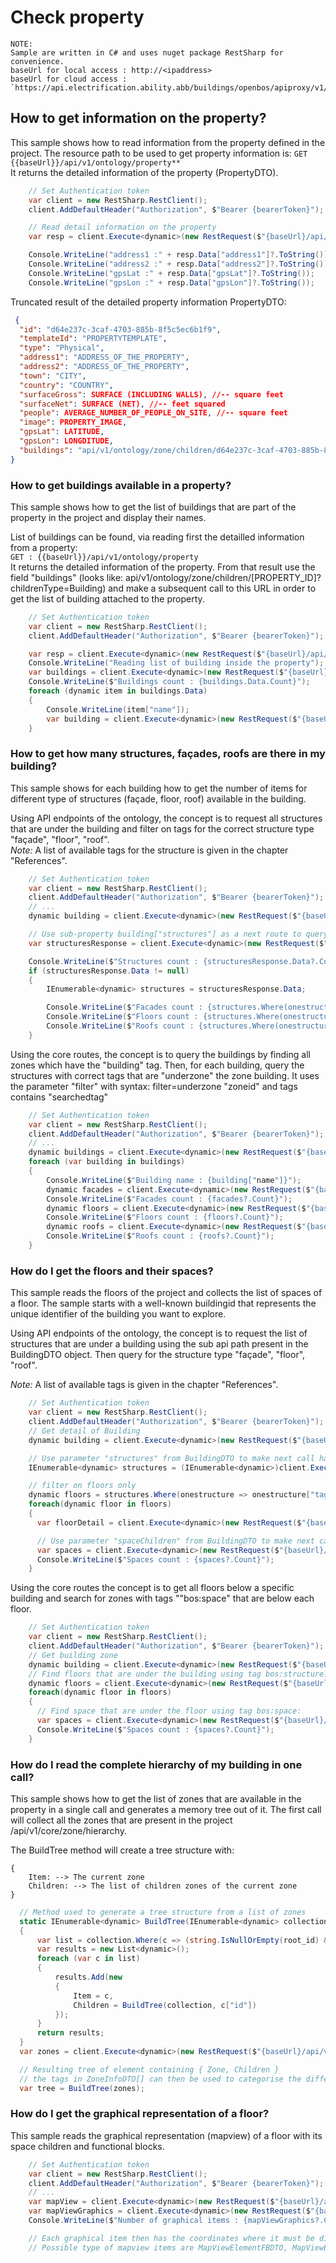 # Check property

```
NOTE:
Sample are written in C# and uses nuget package RestSharp for convenience.
baseUrl for local access : http://<ipaddress>
baseUrl for cloud access : `https://api.electrification.ability.abb/buildings/openbos/apiproxy/v1/gateway/<edgeid>`
```

## How to get information on the property?

This sample shows how to read information from the property defined in the project.
The resource path to be used to get property information is:
`GET {{baseUrl}}/api/v1/ontology/property**` <br/>
It returns the detailed information of the property (PropertyDTO).

```csharp
    // Set Authentication token
    var client = new RestSharp.RestClient();
    client.AddDefaultHeader("Authorization", $"Bearer {bearerToken}");

    // Read detail information on the property
    var resp = client.Execute<dynamic>(new RestRequest($"{baseUrl}/api/v1/ontology/property")); // Result object is PropertyDTO

    Console.WriteLine("address1 :" + resp.Data["address1"]?.ToString());
    Console.WriteLine("address2 :" + resp.Data["address2"]?.ToString());
    Console.WriteLine("gpsLat :" + resp.Data["gpsLat"]?.ToString());
    Console.WriteLine("gpsLon :" + resp.Data["gpsLon"]?.ToString());

```

Truncated result of the detailed property information PropertyDTO:
```json
 {
  "id": "d64e237c-3caf-4703-885b-8f5c5ec6b1f9",
  "templateId": "PROPERTYTEMPLATE",
  "type": "Physical",
  "address1": "ADDRESS_OF_THE_PROPERTY",
  "address2": "ADDRESS_OF_THE_PROPERTY",
  "town": "CITY",
  "country": "COUNTRY",
  "surfaceGross": SURFACE (INCLUDING WALLS), //-- square feet 
  "surfaceNet": SURFACE (NET), //-- feet squared
  "people": AVERAGE_NUMBER_OF_PEOPLE_ON_SITE, //-- square feet 
  "image": PROPERTY_IMAGE,
  "gpsLat": LATITUDE,
  "gpsLon": LONGDITUDE,
  "buildings": "api/v1/ontology/zone/children/d64e237c-3caf-4703-885b-8f5c5ec6b1f9?childrenType=Building",//further API calls to use for getting the buildings of the property
}
```

### How to get buildings available in a property?

This sample shows how to get the list of buildings that are part of the property in the project and display their names.

List of buildings can be found, via reading first the detailled information from a property:<br/>
`GET : {{baseUrl}}/api/v1/ontology/property` <br/>
It returns the detailed information of the property. From that result use the field "buildings" (looks like: api/v1/ontology/zone/children/[PROPERTY_ID]?childrenType=Building) and make a subsequent call to this URL in order to get the list of building attached to the property.

```csharp
    // Set Authentication token
    var client = new RestSharp.RestClient();
    client.AddDefaultHeader("Authorization", $"Bearer {bearerToken}");

    var resp = client.Execute<dynamic>(new RestRequest($"{baseUrl}/api/v1/ontology/property"));
    Console.WriteLine("Reading list of building inside the property");
    var buildings = client.Execute<dynamic>(new RestRequest($"{baseUrl}/{response.Data["buildings"]}")); // ZoneInstanceInfoDTO[]
    Console.WriteLine($"Buildings count : {buildings.Data.Count}");
    foreach (dynamic item in buildings.Data)
    {
        Console.WriteLine(item["name"]);
        var building = client.Execute<dynamic>(new RestRequest($"{baseUrl}/api/v1/ontology/building/{item["id"]}")).Data; // BuildingDTO
    }
```

### How to get how many structures, fa&ccedil;ades, roofs are there in my building?

This sample shows for each building how to get the number of items for different type of structures (fa&ccedil;ade, floor, roof) available in the building.

Using  API endpoints of the ontology, the concept is to request all structures that are under the building and filter on tags for the correct structure type "fa&ccedil;ade", "floor", "roof".<br/>
*Note:* A list of available tags for the structure is given in the chapter "References".

```csharp
    // Set Authentication token
    var client = new RestSharp.RestClient();
    client.AddDefaultHeader("Authorization", $"Bearer {bearerToken}");
    // ...
    dynamic building = client.Execute<dynamic>(new RestRequest($"{baseUrl}/api/v1/ontology/building/{mybuildingid}")).Data; // BuildingDTO

    // Use sub-property building["structures"] as a next route to query for subfaçades
    var structuresResponse = client.Execute<dynamic>(new RestRequest($"{baseUrl}/{building["structures"]}")); // ZoneInstanceInfoDTO[]

    Console.WriteLine($"Structures count : {structuresResponse.Data?.Count}");
    if (structuresResponse.Data != null)
    {
        IEnumerable<dynamic> structures = structuresResponse.Data;

        Console.WriteLine($"Facades count : {structures.Where(onestructure => onestructure["tags"].Contains("bos:structure:facade")).Count()}");
        Console.WriteLine($"Floors count : {structures.Where(onestructure => onestructure["tags"].Contains("bos:structure:floor")).Count()}");
        Console.WriteLine($"Roofs count : {structures.Where(onestructure => onestructure["tags"].Contains("bos:structure:roof")).Count()}");
    }
```

Using the core routes, the concept is to query the buildings by finding all zones which have the "building" tag.
Then, for each building, query the structures with correct tags that are "underzone" the zone building.
It uses the parameter "filter" with syntax:
  filter=underzone "zoneid" and tags contains "searchedtag"

```csharp
    // Set Authentication token
    var client = new RestSharp.RestClient();
    client.AddDefaultHeader("Authorization", $"Bearer {bearerToken}");
    // ...
    dynamic buildings = client.Execute<dynamic>(new RestRequest($"{baseUrl}/api/v1/ontology/zone?filter=Tags contains \"bos:building\"")).Data; // ZoneInstanceInfoDTO[]
    foreach (var building in buildings)
    {
        Console.WriteLine($"Building name : {building["name"]}");
        dynamic facades = client.Execute<dynamic>(new RestRequest($"{baseUrl}/api/v1/ontology/zone?filter=underzone \"{building["id"]}\" and Tags contains \"bos:structure:facade\"")).Data; // ZoneInstanceInfoDTO[]
        Console.WriteLine($"Facades count : {facades?.Count}");
        dynamic floors = client.Execute<dynamic>(new RestRequest($"{baseUrl}/api/v1/ontology/zone?filter=underzone \"{building["id"]}\" and Tags contains \"bos:structure:floor\"")).Data; // ZoneInstanceInfoDTO[]
        Console.WriteLine($"Floors count : {floors?.Count}");
        dynamic roofs = client.Execute<dynamic>(new RestRequest($"{baseUrl}/api/v1/ontology/zone?filter=underzone \"{building["id"]}\" and Tags contains \"bos:structure:roof\"")).Data; // ZoneInstanceInfoDTO[]
        Console.WriteLine($"Roofs count : {roofs?.Count}");
    }

```

### How do I get the floors and their spaces?

This sample reads the floors of the project and collects the list of spaces of a floor.
The sample starts with a well-known buildingid that represents the unique identifier of the building you want to explore.

Using API endpoints of the ontology, the concept is to request the list of structures that are under a building using the sub api path present in the BuildingDTO object.
Then query for the structure type "fa&ccedil;ade", "floor", "roof".

*Note:* A list of available tags is given in the chapter "References".

```csharp
    // Set Authentication token
    var client = new RestSharp.RestClient();
    client.AddDefaultHeader("Authorization", $"Bearer {bearerToken}");
    // Get detail of Building
    dynamic building = client.Execute<dynamic>(new RestRequest($"{baseUrl}/api/v1/ontology/building/{mybuildingid}")).Data; // BuildingDTO

    // Use parameter "structures" from BuildingDTO to make next call having the structures of the building
    IEnumerable<dynamic> structures = (IEnumerable<dynamic>)client.Execute<dynamic>(new RestRequest($"{baseUrl}/{building["structures"]}")).Data;

    // filter on floors only
    dynamic floors = structures.Where(onestructure => onestructure["tags"].Contains("bos:structure:floor"));
    foreach(dynamic floor in floors)
    {
      var floorDetail = client.Execute<dynamic>(new RestRequest($"{baseUrl}/api/v1/ontology/structure/{floor["id"]}")).Data; // StructureDTO

      // Use parameter "spaceChildren" from BuildingDTO to make next call having the structures of the building
      var spaces = client.Execute<dynamic>(new RestRequest($"{baseUrl}/{floorDetail["spaceChildren"]}")).Data;
      Console.WriteLine($"Spaces count : {spaces?.Count}");
    }
```

Using the core routes the concept is to get all floors below a specific building and search for zones with tags ""bos:space" that are below each floor.
```csharp
    // Set Authentication token
    var client = new RestSharp.RestClient();
    client.AddDefaultHeader("Authorization", $"Bearer {bearerToken}");
    // Get building zone
    dynamic building = client.Execute<dynamic>(new RestRequest($"{baseUrl}/api/v1/ontology/zone/{mybuildingid}")).Data; // ZoneDTO
    // Find floors that are under the building using tag bos:structure:floor
    dynamic floors = client.Execute<dynamic>(new RestRequest($"{baseUrl}/api/v1/ontology/zone?filter=underzone \"{mybuildingid}\" and Tags contains \"bos:structure:floor\"")).Data; // ZoneInfoDTO[]
    foreach(dynamic floor in floors)
    {
      // Find space that are under the floor using tag bos:space:
      var spaces = client.Execute<dynamic>(new RestRequest($"{baseUrl}/api/v1/ontology/zone?filter=underzone \"{floor["id"]}\" and Tags contains \"$space:\"")).Data; // ZoneInfoDTO[]
      Console.WriteLine($"Spaces count : {spaces?.Count}");
    }
```

### How do I read the complete hierarchy of my building in one call?

This sample shows how to get the list of zones that are available in the property in a single call and generates a memory tree out of it.
The first call will collect all the zones that are present in the project /api/v1/core/zone/hierarchy.

The BuildTree method will create a tree structure with:

	{
  		Item: --> The current zone
  		Children: --> The list of children zones of the current zone
	}

```csharp
  // Method used to generate a tree structure from a list of zones
  static IEnumerable<dynamic> BuildTree(IEnumerable<dynamic> collection, string root_id = "")
  {
      var list = collection.Where(c => (string.IsNullOrEmpty(root_id) && c["parentIds"].Count == 0) || c["parentIds"].Contains(root_id)).ToList();
      var results = new List<dynamic>();
      foreach (var c in list)
      {
          results.Add(new
          {
              Item = c,
              Children = BuildTree(collection, c["id"])
          });
      }
      return results;
  }
  var zones = client.Execute<dynamic>(new RestRequest($"{baseUrl}/api/v1/core/zone/hierarchy")).Data;

  // Resulting tree of element containing { Zone, Children }
  // the tags in ZoneInfoDTO[] can then be used to categorise the different type of zone
  var tree = BuildTree(zones);
```

### How do I get the graphical representation of a floor?

This sample reads the graphical representation (mapview) of a floor with its space children and functional blocks.

```csharp
    // Set Authentication token
    var client = new RestSharp.RestClient();
    client.AddDefaultHeader("Authorization", $"Bearer {bearerToken}");
    // ...
    var mapView = client.Execute<dynamic>(new RestRequest($"{baseUrl}/api/v1/ontology/mapview/{myfloorid}")).Data;
    var mapViewGraphics = client.Execute<dynamic>(new RestRequest($"{baseUrl}/api/v1/ontology/mapview?zoneId={mapView["id"]}")).Data;
    Console.WriteLine($"Number of graphical items : {mapViewGraphics?.Count}");

    // Each graphical item then has the coordinates where it must be displayed
    // Possible type of mapview items are MapViewElementFBDTO, MapViewElementImageDTO, MapViewElementZoneDTO, MapViewElementTextDTO
```
